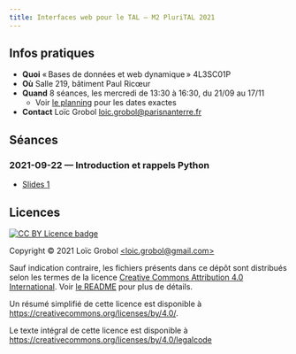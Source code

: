 ```yaml
---
title: Interfaces web pour le TAL — M2 PluriTAL 2021
---
```


[comment]: <> "LTeX: language=fr"

## Infos pratiques

- **Quoi** « Bases de données et web dynamique » 4L3SC01P
- **Où** Salle 219, bâtiment Paul Ricœur
- **Quand** 8 séances, les mercredi de 13:30 à 16:30, du 21/09 au 17/11
  - Voir [le
    planning](http://www.tal.univ-paris3.fr/plurital/admin/Calendrier_M2_TAL_PX_2021_22.xlsx) pour
    les dates exactes
- **Contact** Loïc Grobol [<loic.grobol@parisnanterre.fr>](mailto:loic.grobol@parisnanterre.fr)

## Séances

### 2021-09-22 — Introduction et rappels Python

- [Slides 1](https://mybinder.org/v2/gh/loicgrobol/web-interfaces/main?urlpath=tree/slides/lecture-01/lecture-01.md)

## Licences

[![CC BY Licence badge](https://i.creativecommons.org/l/by/4.0/88x31.png)](http://creativecommons.org/licenses/by/4.0/)

Copyright © 2021 Loïc Grobol [\<loic.grobol@gmail.com\>](mailto:loic.grobol@gmail.com)

Sauf indication contraire, les fichiers présents dans ce dépôt sont distribués selon les termes de
la licence [Creative Commons Attribution 4.0
International](https://creativecommons.org/licenses/by/4.0/). Voir [le README](README.md#Licences)
pour plus de détails.

 Un résumé simplifié de cette licence est disponible à <https://creativecommons.org/licenses/by/4.0/>.

 Le texte intégral de cette licence est disponible à <https://creativecommons.org/licenses/by/4.0/legalcode>
